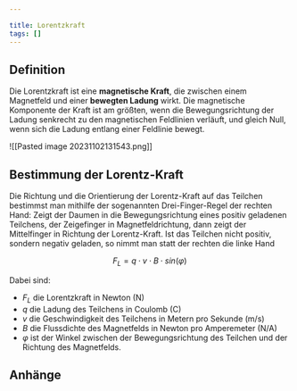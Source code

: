 ```yaml
---

title: Lorentzkraft
tags: []
---
```


## Definition

Die Lorentzkraft ist eine **magnetische Kraft**, die zwischen einem Magnetfeld und einer **bewegten Ladung** wirkt. Die magnetische Komponente der Kraft ist am größten, wenn die Bewegungsrichtung der Ladung senkrecht zu den magnetischen Feldlinien verläuft, und gleich Null, wenn sich die Ladung entlang einer Feldlinie bewegt. 

![[Pasted image 20231102131543.png]]

## Bestimmung der Lorentz-Kraft

Die Richtung und die Orientierung der Lorentz-Kraft auf das Teilchen bestimmst man mithilfe der sogenannten Drei-Finger-Regel der rechten Hand: Zeigt der Daumen in die Bewegungsrichtung eines positiv geladenen Teilchens, der Zeigefinger in Magnetfeldrichtung, dann zeigt der Mittelfinger in Richtung der Lorentz-Kraft. Ist das Teilchen nicht positiv, sondern negativ geladen, so nimmt man statt der rechten die linke Hand

$$ F_L = q \cdot v \cdot B \cdot sin(\varphi) $$

Dabei sind:
* $F_L$ die Lorentzkraft in Newton (N)
*  $q$ die Ladung des Teilchens in Coulomb (C)
* $v$ die Geschwindigkeit des Teilchens in Metern pro Sekunde (m/s)
* $B$ die Flussdichte des Magnetfelds in Newton pro Amperemeter (N/A)
* $\varphi$ ist der Winkel zwischen der Bewegungsrichtung des Teilchen und der Richtung des Magnetfelds.

## Anhänge